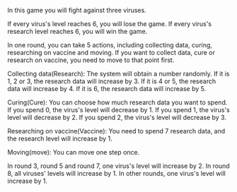 In this game you will fight against three viruses.

If every virus's level reaches 6, you will lose the game. If every virus's research level reaches 6, you will win the game.

In one round, you can take 5 actions, including collecting data, curing, researching on vaccine and moving. If you want to collect data, cure or research on vaccine, you need to move to that point first.

Collecting data(Research): The system will obtain a number randomly. If it is 1, 2 or 3, the research data will increase by 3. If it is 4 or 5, the research data will increase by 4. If it is 6, the research data will increase by 5.

Curing(Cure): You can choose how much research data you want to spend. If you spend 0, the virus's level will decrease by 1. If you spend 1, the virus's level will decrease by 2. If you spend 2, the virus's level will decrease by 3.

Researching on vaccine(Vaccine): You need to spend 7 research data, and the research level will increase by 1.

Moving(move): You can move one step once.

In round 3, round 5 and round 7, one virus's level will increase by 2. In round 8, all viruses' levels will increase by 1. In other rounds, one virus's level will increase by 1.
